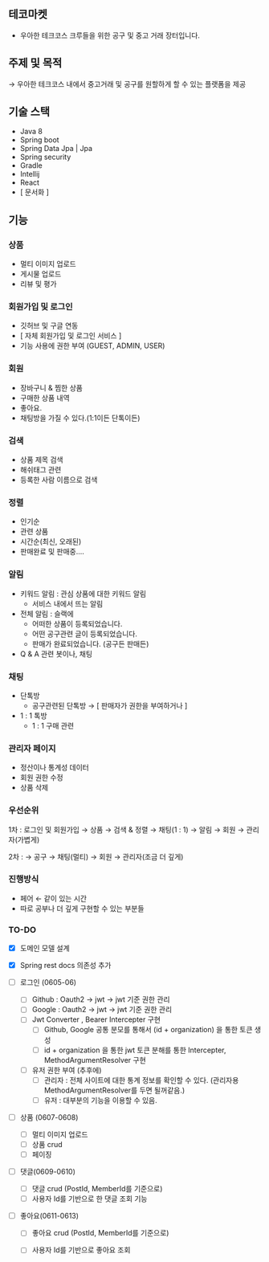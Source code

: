 ## 테코마켓
- 우아한 테크코스 크루들을 위한 공구 및 중고 거래 장터입니다.

## 주제 및 목적

→ 우아한 테크코스 내에서 중고거래 및 공구를 원할하게 할 수 있는 플랫폼을 제공

## 기술 스택

- Java 8
- Spring boot
- Spring Data Jpa | Jpa
- Spring security
- Gradle
- Intellij
- React
- [ 문서화 ]

## 기능

### 상품

- 멀티 이미지 업로드
- 게시물 업로드
- 리뷰 및 평가

### 회원가입 및 로그인

- 깃허브 및 구글 연동
- [ 자체 회원가입 및 로그인 서비스 ]
- 기능 사용에 권한 부여 (GUEST, ADMIN, USER)

### 회원

- 장바구니 & 찜한 상품
- 구매한 상품 내역
- 좋아요.
- 채팅방을 가질 수 있다.(1:1이든 단톡이든)

### 검색

- 상품 제목 검색
- 해쉬태그 관련
- 등록한 사람 이름으로 검색

### 정렬

- 인기순
- 관련 상품
- 시간순(최신, 오래된)
- 판매완료 및 판매중....

### 알림

- 키워드 알림 : 관심 상품에 대한 키워드 알림
    - 서비스 내에서 뜨는 알림
- 전체 알림 : 슬랙에
    - 어떠한 상품이 등록되었습니다.
    - 어떤 공구관련 글이 등록되었습니다.
    - 판매가 완료되었습니다. (공구든 판매든)
- Q & A 관련 봇이나, 채팅

### 채팅

- 단톡방
    - 공구관련된 단톡방 → [ 판매자가 권한을 부여하거나 ]
- 1 : 1 톡방
    - 1 : 1 구매 관련

### 관리자 페이지

- 정산이나 통계성 데이터
- 회원 권한 수정
- 상품 삭제

### 우선순위

1차 : 로그인 및 회원가입 → 상품 → 검색 & 정렬 → 채팅(1 : 1) → 알림 → 회원 → 관리자(가볍게)

2차 : → 공구 → 채팅(멀티)  → 회원 → 관리자(조금 더 깊게)

### 진행방식

- 페어 ← 같이 있는 시간
- 따로 공부나 더 깊게 구현할 수 있는 부분들

### TO-DO

- [x] 도메인 모델 설계

- [x] Spring rest docs 의존성 추가

- [ ] 로그인 (0605-06)
    - [ ] Github : Oauth2 -> jwt -> jwt 기준 권한 관리
    - [ ] Google : Oauth2 -> jwt -> jwt 기준 권한 관리
    - [ ] Jwt Converter , Bearer Intercepter 구현
        - [ ] Github, Google 공통 분모를 통해서 (id + organization) 을 통한 토큰 생성
        - [ ] id + organization 을 통한 jwt 토큰 분해를 통한 Intercepter, MethodArgumentResolver 구현
    - [ ] 유저 권한 부여 (추후에)
        - [ ] 관리자 : 전체 사이트에 대한 통계 정보를 확인할 수 있다. (관리자용 MethodArgumentResolver를 두면 될꺼같음.)
        - [ ] 유저 : 대부분의 기능을 이용할 수 있음.

- [ ] 상품 (0607-0608)
    - [ ] 멀티 이미지 업로드
    - [ ] 상품 crud
    - [ ] 페이징
    
- [ ] 댓글(0609-0610)
    - [ ] 댓글 crud (PostId, MemberId를 기준으로)
    - [ ] 사용자 Id를 기반으로 한 댓글 조회 기능

- [ ] 좋아요(0611-0613)
    - [ ] 좋아요 crud (PostId, MemberId를 기준으로)
    - [ ] 사용자 Id를 기반으로 좋아요 조회

     